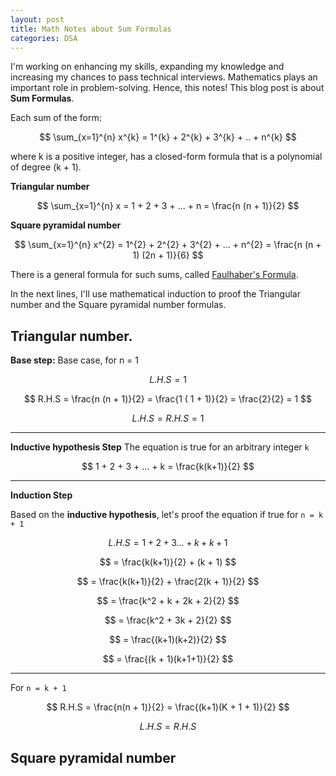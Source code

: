 ```yaml
---
layout: post
title: Math Notes about Sum Formulas
categories: DSA
---
```


I'm working on enhancing my skills, expanding my knowledge and increasing my chances to pass technical interviews. Mathematics plays an important role in problem-solving. Hence, this notes! This blog post is about **Sum Formulas**.

<p class="note">
Each sum of the form:

$$ \sum_{x=1}^{n} x^{k} = 1^{k} + 2^{k} + 3^{k} + .. + n^{k} $$

where k is a positive integer, has a closed-form formula that is a polynomial of degree (k + 1).
</p>

**Triangular number**

$$ \sum_{x=1}^{n} x = 1 + 2 + 3 + ... + n = \frac{n (n + 1)}{2} $$

**Square pyramidal number**

$$ \sum_{x=1}^{n} x^{2} = 1^{2} + 2^{2} + 3^{2} + ... + n^{2} = \frac{n (n + 1) (2n + 1)}{6} $$

There is a general formula for such sums, called [Faulhaber's Formula](https://en.wikipedia.org/wiki/Faulhaber%27s_formula). 

In the next lines, I'll use mathematical induction to proof the Triangular number and the Square pyramidal number formulas.

## Triangular number.

**Base step:** Base case, for n = 1

$$ L.H.S = 1 $$

$$ R.H.S =  \frac{n (n + 1)}{2} = \frac{1 ( 1 + 1)}{2} = \frac{2}{2} = 1 $$

$$ L.H.S = R.H.S = 1 $$

---

**Inductive hypothesis Step**
The equation is true for an arbitrary integer `k`

$$ 1 + 2 + 3 + ... + k = \frac{k(k+1)}{2} $$

---

**Induction Step**

Based on the **inductive hypothesis**, let's proof the equation if true for `n = k + 1`

$$ L.H.S = 1 + 2 + 3 ... + k + k + 1 $$

$$ = \frac{k(k+1)}{2} + (k + 1) $$

$$ = \frac{k(k+1)}{2} + \frac{2(k + 1)}{2} $$

$$ = \frac{k^2 + k + 2k + 2}{2} $$

$$ = \frac{k^2 + 3k + 2}{2} $$

$$ = \frac{(k+1)(k+2)}{2} $$

$$ = \frac{(k + 1)(k+1+1)}{2} $$

--- 
For `n = k + 1`

$$ R.H.S = \frac{n(n + 1)}{2} =  \frac{(k+1)(K + 1 + 1)}{2} $$

$$ L.H.S = R.H.S $$

## Square pyramidal number

